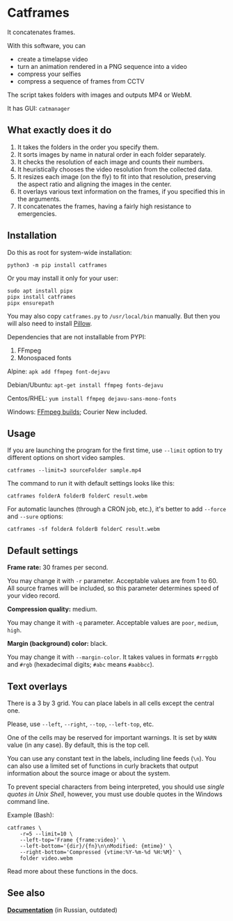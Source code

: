 Catframes
=========

It concatenates frames.

With this software, you can

* create a timelapse video
* turn an animation rendered in a PNG sequence into a video
* compress your selfies
* compress a sequence of frames from CCTV

The script takes folders with images and outputs MP4 or WebM.

It has GUI: `catmanager`


What exactly does it do
-----------------------

1. It takes the folders in the order you specify them.
2. It sorts images by name in natural order in each folder separately.
3. It checks the resolution of each image and counts their numbers.
4. It heuristically chooses the video resolution from the collected data.
5. It resizes each image (on the fly) to fit into that resolution, preserving the aspect ratio and aligning the images in the center.
6. It overlays various text information on the frames, if you specified this in the arguments.
7. It concatenates the frames, having a fairly high resistance to emergencies.


Installation
------------

Do this as root for system-wide installation:

```
python3 -m pip install catframes
```

Or you may install it only for your user:

```
sudo apt install pipx
pipx install catframes
pipx ensurepath
```

You may also copy `catframes.py` to `/usr/local/bin` manually.
But then you will also need to install [Pillow](https://pypi.org/project/Pillow/#files).

Dependencies that are not installable from PYPI:

1. FFmpeg
2. Monospaced fonts

Alpine: `apk add ffmpeg font-dejavu`

Debian/Ubuntu: `apt-get install ffmpeg fonts-dejavu`

Centos/RHEL: `yum install ffmpeg dejavu-sans-mono-fonts`

Windows: [FFmpeg builds](https://ffmpeg.org/download.html); Courier New included.


Usage
-----

If you are launching the program for the first time,
use `--limit` option to try different options on short video samples.

    catframes --limit=3 sourceFolder sample.mp4

The command to run it with default settings looks like this:

    catframes folderA folderB folderC result.webm

For automatic launches (through a CRON job, etc.), it's better to add `--force` and `--sure` options:

    catframes -sf folderA folderB folderC result.webm


Default settings
----------------

**Frame rate:** 30 frames per second.

You may change it with `-r` parameter.
Acceptable values are from 1 to 60.
All source frames will be included, so this parameter
determines speed of your video record.

**Compression quality:** medium.

You may change it with `-q` parameter.
Acceptable values are `poor`, `medium`, `high`.

**Margin (background) color:** black.

You may change it with `--margin-color`.
It takes values in formats `#rrggbb` and `#rgb` (hexadecimal digits; `#abc` means `#aabbcc`).


Text overlays
-------------

There is a 3 by 3 grid. You can place labels in all cells except the central one.

Please, use `--left`, `--right`, `--top`, `--left-top`, etc.

One of the cells may be reserved for important warnings.
It is set by `WARN` value (in any case). By default, this is the top cell.

You can use any constant text in the labels, including line feeds (`\n`).
You can also use a limited set of functions in curly brackets that output
information about the source image or about the system.

To prevent special characters from being interpreted, you should use
*single quotes in Unix Shell*, however,
you must use double quotes in the Windows command line.

Example (Bash):

```
catframes \
    -r=5 --limit=10 \
    --left-top='Frame {frame:video}' \
    --left-bottom='{dir}/{fn}\n\nModified: {mtime}' \
    --right-bottom='Compressed {vtime:%Y-%m-%d %H:%M}' \
    folder video.webm
```

Read more about these functions in the docs.


See also
--------

**[Documentation](https://itustinov.ru/cona/latest/docs/html/catframes.html)** (in Russian, outdated)

